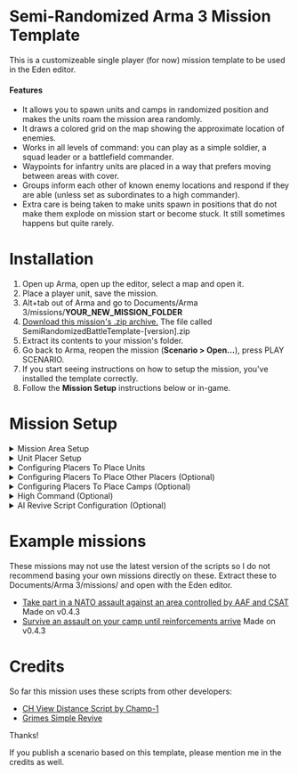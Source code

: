 # Semi-Randomized Arma 3 Mission Template
This is a customizeable single player (for now) mission template to be used in the Eden editor.

#### Features
- It allows you to spawn units and camps in randomized position and makes the units roam the mission area randomly.
- It draws a colored grid on the map showing the approximate location of enemies.
- Works in all levels of command: you can play as a simple soldier, a squad leader or a battlefield commander.
- Waypoints for infantry units are placed in a way that prefers moving between areas with cover.
- Groups inform each other of known enemy locations and respond if they are able (unless set as subordinates to a high commander).
- Extra care is being taken to make units spawn in positions that do not make them explode on mission start or become stuck. It still sometimes happens but quite rarely.

# Installation
1. Open up Arma, open up the editor, select a map and open it.
2. Place a player unit, save the mission.
3. Alt+tab out of Arma and go to Documents/Arma 3/missions/<b>YOUR_NEW_MISSION_FOLDER</b>
4. [Download this mission's .zip archive.](https://github.com/RimantasGalvonas/RandomizedArma3Mission/releases) The file called SemiRandomizedBattleTemplate-[version].zip
5. Extract its contents to your mission's folder.
6. Go back to Arma, reopen the mission (**Scenario > Open...**), press PLAY SCENARIO.
7. If you start seeing instructions on how to setup the mission, you've installed the template correctly.
8. Follow the **Mission Setup** instructions below or in-game.

# Mission Setup
<details>
<summary>Mission Area Setup</summary>

## Mission Area Setup
<ol>
<li>You must place a <b>Game Logic</b> entity (Found in Systems > Logic Entities) where you want the mission to take place.</li>
<li>You must name that entity <b>patrolCenter</b>.</li>
<li>
Enter these into said entity's init box:
<pre>
this setVariable ["patrolRadius", <b>600</b>];
this setVariable ["intelGridSize", <b>100</b>];
</pre>
<b>600</b> is the radius of the mission area. Units will roam around it looking for enemies. You may adjust the number.

<b>100</b> is the size of a colored square on the map showing you the approximate location of enemies in the mission area. You may adjust this number or set it to <b>0</b> to disable it. Setting the value to something very low will give you very precise positions but may negatively impact performance.
</li>
<li>It is recommended to place a <b>Military Symbols</b> module in the editor (found in: <b>Systems > Modules > Other</b>). It allows you to see the position of friendly groups on the map.</li>
</ol>
</details>

<details>
<summary>Unit Placer Setup</summary>

## Unit Placer Setup
<b>Placers</b> are used to place AI units randomly within a certain area.

You must create some <b>placers</b> and sync them to the <b>Patrol Center</b> entity.
<ol>
<li>Place a <b>Game Logic</b> entity somewhere.
<li>
In its init box enter this:<br>
<pre>
this setVariable ["logicType", "placer"];
this setVariable ["minSpawnRadius", <b>0</b>];
this setVariable ["maxSpawnRadius", <b>600</b>];
</pre>

You may adjust the **numbers** for minSpawnRadius and maxSpawnRadius. These values determine the min/max distance from the placer where units can be spawned.
</li>

<li>Sync the <b>placer</b> to the <b>Patrol Center</b>.</li>
</ol>

You may repeat these steps to make as many placers as you want. At least two are recommended - one for each side.

You may also sync the player group with one of the placers to randomize the starting position.
</details>

<details>
<summary>Configuring Placers To Place Units</summary>

## Configuring Placers To Place Units
This randomizes the location of units within the radius defined in the placer and continuously creates waypoints to make the units patrol the mission area.

There are two ways of doing this:
<ol>
<li>
<b>Syncing units</b>

The simplest way to make a placer spawn units is to place a unit or a group in the editor and sync it to the placer.<br>
Sync from the character, not the group icon.<br>
Sync only one unit from the group, not all of them. Doing otherwise should still work but it forces redundant calculations and makes initialization slower.
</li>
<li>
<b>Group variable</b>

This method is a bit more complex but it is useful if you want to easily copy and paste placer configurations into different missions.

Add this to the placer's init box:
<pre>
this setVariable ["groups", [
    (<b>GROUP_CONFIG</b>),
    (<b>GROUP_CONFIG</b>),
    (<b>GROUP_CONFIG</b>)
]];
</pre>

Then do one or both of the following:
<ol>
<li>
<b>Use predefined group configs</b>

Replace <b>GROUP_CONFIG</b> with a group config path which can be found in the Eden editor <b>Tools -> Config Viewer</b>. Find <b>cfgGroups</b> on the left. Select the one you want and copy it from <b>Config Path</b> in the bottom of the screen. It should look something like this:<br>
<b>configFile >>"CfgGroups" >> "Indep" >> "IND_E_F" >> "Infantry" >> "I_E_InfTeam"</b><br>
You may add as many as you want. Add duplicates if you want more of the same group.
</li>
<li>
<b>Create custom groups</b>

You may also create custom groups out of individual units by replacing **(GROUP_CONFIG)** with for example:
<pre>
["<b>B_Truck_01_ammo_F</b>", "<b>B_Truck_01_Repair_F</b>"]
</pre>
These <b>names in bold</b> can be found by hovering over a unit placed in the Eden editor or in **configFile >> "CfgVehicles"**
</li>
</ol>
</li>
</ol>
</details>

<details>
<summary>Configuring Placers To Place Other Placers (Optional)</summary>

## Configuring Placers To Place Other Placers
You can also make **placers** place other **placers**. This could be used, for example, to make all the enemies spawn together in some spot but that spot's location would be randomized across a large area.

Due to technical reasons, you can't just sync the two placers together. It has to be done this way:
<ol>
<li>Create a <b>placer</b> as usual, sync it to the <b>patrolCenter</b>.
<li>Create another <b>placer</b> as usual. Sync units to it (or use the **groups** variable, see above) but DON'T sync the placer itself to anything. You must give this <b>placer</b> a name. For example <b>randomized_position_placer</b></li>
<li>
Add this to the init box of the <b>placer created in step 1</b>:
<pre>
this setVariable ["childPlacers", [<b>randomized_position_placer</b>]];
</pre>

You can use more than one:<br>
<pre>
this setVariable ["childPlacers", [<b>unitPlacer1</b>, <b>unitPlacer2</b>]];
</pre>
</li>
</ol>

The **placer created in step 1** will randomize the position of the **placer created in step 2**. The latter one will in turn randomize the position of units assigned to it.

</details>

<details>
<summary>Configuring Placers To Place Camps (Optional)</summary>

## Configuring Placers To Place Camps
You can spawn camps by adding this to a placer's init box:
<pre>
this setVariable ["camps", [<b>side1</b>, <b>side2</b>]];
</pre>

Valid values for **sides** are **blufor**, **opfor**, **independent**. You may use as many as you want, duplicates are allowed.

The camps will be populated with units from the chosen side.
</details>

<details>
<summary>High Command (Optional)</summary>

## High Command
You may sync the player character with a **High Command - Commander** module (found in the same place as above). This will allow you to manually assign waypoints to AI groups instead of having them roam the mission area randomly.

Add this to the init box of some **placers**. It will allow you to command the units from that placer:
<pre>
this setVariable ["highCommandSubordinates", true];
</pre>
To enter high command mode, press **Left Ctrl+Space**.
</details>


<details>
<summary>AI Revive Script Configuration (Optional)</summary>

## AI Revive Script Configuration
This mission template has the [Grimes Simple Revive](https://github.com/kcgrimes/grimes-simple-revive) script integrated.

To enable it, change the **G_Revive_System** and **G_Briefing** values to **true** in the **G_Revive_init.sqf** file.

There are more configurations in there and they are well documented by the comments in the file. Adjust them to your liking.
</details>

# Example missions
These missions may not use the latest version of the scripts so I do not recommend basing your own missions directly on these. Extract these to Documents/Arma 3/missions/ and open with the Eden editor.
- [Take part in a NATO assault against an area controlled by AAF and CSAT](https://github.com/RimantasGalvonas/Semi-Randomized-Arma-3-Mission-Template/releases/download/0.4.3/PartakeInAnAssaultAgainstEnemySector.Altis.zip) Made on v0.4.3
- [Survive an assault on your camp until reinforcements arrive](https://github.com/RimantasGalvonas/Semi-Randomized-Arma-3-Mission-Template/releases/download/0.4.3/HoldOutUntilReinforcementsArrive.Altis.zip) Made on v0.4.3

# Credits
So far this mission uses these scripts from other developers:

- [CH View Distance Script by Champ-1](https://www.armaholic.com/page.php?id=27390)
- [Grimes Simple Revive](https://github.com/kcgrimes/grimes-simple-revive)

Thanks!

If you publish a scenario based on this template, please mention me in the credits as well.